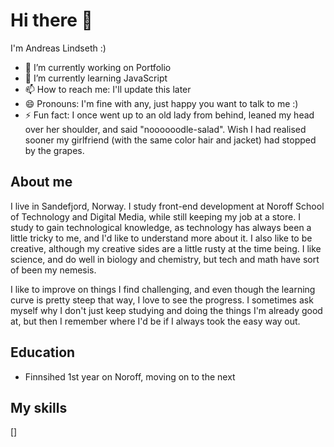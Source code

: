 # Hi there 👋
I'm Andreas Lindseth :)

- 🔭 I’m currently working on Portfolio
- 🌱 I’m currently learning JavaScript
- 📫 How to reach me: I'll update this later
- 😄 Pronouns: I'm fine with any, just happy you want to talk to me :)
- ⚡ Fun fact: I once went up to an old lady from behind, leaned my head over her shoulder, and said "noooooodle-salad". Wish I had realised sooner my girlfriend (with the same color hair and jacket) had stopped by the grapes. 

## About me
I live in Sandefjord, Norway. I study front-end development at Noroff School of Technology and Digital Media, while still keeping my job at a store. I study to gain technological knowledge, as technology has always been a little tricky to me, and I'd like to understand more about it. I also like to be creative, although my creative sides are a little rusty at the time being. I like science, and do well in biology and chemistry, but tech and math have sort of been my nemesis. 

I like to improve on things I find challenging, and even though the learning curve is pretty steep that way, I love to see the progress. I sometimes ask myself why I don't just keep studying and doing the things I'm already good at, but then I remember where I'd be if I always took the easy way out. 

## Education
* Finnsihed 1st year on Noroff, moving on to the next

## My skills
[]


